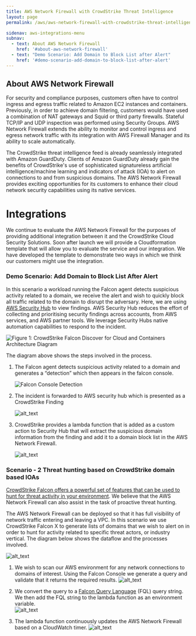 ```yaml
---
title: AWS Network Firewall with CrowdStrike Threat Intelligence
layout: page
permalink: /aws/aws-network-firewall-with-crowdstrike-threat-intelligence/about/

sidenav: aws-integrations-menu
subnav:
  - text: About AWS Network Firewall
    href: '#about-aws-network-firewall'
  - text: "Demo Scenario: Add Domain to Block List after Alert"
    href: '#demo-scenario-add-domain-to-block-list-after-alert'
---
```



## About AWS Network Firewall

For security and compliance purposes, customers often have to control ingress and egress traffic related to Amazon EC2 instances and containers.  Previously, in order to achieve domain filtering, customers would have used a combination of NAT gateways and Squid or third party firewalls.  Stateful TCP/IP and UDP inspection was performed using Security Groups.   AWS Network Firewall extends the ability to monitor and control ingress and egress network traffic with its integration with AWS Firewall Manager and its ability to scale automatically.   

The CrowdStrike threat intelligence feed is already seamlessly integrated with Amazon GuardDuty. Clients of Amazon GuardDuty already gain the benefits of CrowdStrike's use of sophisticated signatureless artificial intelligence/machine learning and indicators of attack (IOA) to alert on connections to and from suspicious domains.  The AWS Network Firewall provides exciting opportunities for its customers to enhance their cloud network security capabilities using its native services. 

# Integrations
We continue to evaluate the AWS Network Firewall for the purposes of providing additional integration between it and the CrowdStrike Cloud Security Solutions.   Soon after launch we will provide a Cloudformation template that will allow you to evaluate the service and our integration.   We have developed the template to demonstrate two ways in which we think our customers might use the integration.

### Demo Scenario: Add Domain to Block List After Alert

In this scenario a workload running the Falcon agent detects suspicious activity related to a domain,  we receive the alert and wish to quickly block all traffic related to the domain to disrupt the adversary.   Here, we are using [AWS Security Hub](https://aws.amazon.com/security-hub/?aws-security-hub-blogs.sort-by=item.additionalFields.createdDate&aws-security-hub-blogs.sort-order=desc) to view findings.  AWS Security Hub reduces the effort of collecting and prioritising security findings across accounts, from AWS services, and AWS partner tools.  We leverage Security Hubs native automation capabilities to respond to the incident.   

 ![Figure 1: CrowdStrike Falcon Discover for Cloud and Containers Architecture Diagram](../assets/img/scenario1.png)

The diagram above shows the steps involved in the process.

1. The Falcon agent detects suspicious activity related to a domain and generates a “detection” which then appears in the falcon console.    

    ![Falcon Console Detection](../assets/img/detection.png)
2. The incident is forwarded to AWS security hub which is presented as a CrowdStrike Finding


   ![alt_text](../assets/img/image3.png "image_tooltip")


3) CrowdStrike provides a lambda function that is added as a custom action to Security Hub that will extract the suspicious domain information from the finding and add it to a domain block list in the AWS Network Firewall.  
    
    ![alt_text](../assets/img/image4.png "image_tooltip") 
    


### Scenario - 2  Threat hunting based on CrowdStrike domain based IOAs

[CrowdStrike Falcon offers a powerful set of features that can be used to hunt for threat activity in your environment](https://www.crowdstrike.com/blog/tech-center/hunt-threat-activity-falcon-endpoint-protection/). We believe that the AWS Network Firewall can also assist in the task of proactive threat hunting. 

The AWS Network Firewall can be deployed so that it has full visibility of network traffic entering and leaving a VPC. In this scenario we use CrowdStrike Falcon X to generate lists of domains that we wish to alert on in order to hunt for activity related to specific threat actors, or industry vertical. The diagram below shows the dataflow and the processes involved. 

   ![alt_text](../assets/img/scenario2.png "image_tooltip")


1. We wish to scan our AWS environment for any network connections to domains of interest. Using the Falcon Console we generate a query and validate that it returns the required results. 
    ![alt_text](../assets/img/image7.png "image_tooltip")

2. We convert the query to a [Falcon Query Language](https://falcon.crowdstrike.com/support/documentation/45/falcon-query-language-fql) (FQL) query string.    We then add the FQL string to the lambda function as an environment variable.   
    ![alt_text](../assets/img/image2.png "image_tooltip")
        
3. The lambda function continuously updates the AWS Network Firewall based on a CloudWatch timer.
    ![alt_text](../assets/img/image4.png "image_tooltip")
